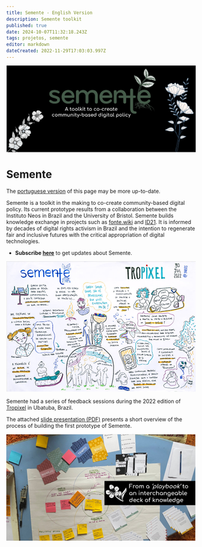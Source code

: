```yaml
---
title: Semente - English Version
description: Semente toolkit
published: true
date: 2024-10-07T11:32:18.243Z
tags: projetos, semente
editor: markdown
dateCreated: 2022-11-29T17:03:03.997Z
---
```


![header.png](/header.png)

# Semente

The [portuguese version](https://fonte.wiki/pt-br/projetos/semente) of this page may be more up-to-date.

Semente is a toolkit in the making to co-create community-based digital policy. Its current prototype results from a collaboration between the Instituto Neos in Brazil and the University of Bristol. Semente builds knowledge exchange in projects such as [fonte.wiki](https://fonte.wiki) and [ID21](/id21). It is informed by decades of digital rights activism in Brazil and the intention to regenerate fair and inclusive futures with the critical appropriation of digital technologies.

  - **Subscribe [here](https://forms.gle/AoHdH7fD9VjxY6zf8)** to get updates about Semente.

![visual.jpg](/visual.jpg)

Semente had a series of feedback sessions during the 2022 edition of [Tropixel](https://tropixel.org) in Ubatuba, Brazil.

The attached [slide presentation (PDF)](https://ia904701.us.archive.org/22/items/semente-23/semente_pub.pdf) presents a short overview of the process of building the first prototype of Semente.

![playbook.jpg](/playbook.jpg)



